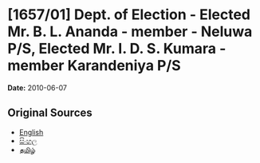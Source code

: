 # [1657/01] Dept. of Election - Elected Mr. B. L. Ananda - member - Neluwa P/S, Elected Mr. I. D. S. Kumara - member Karandeniya P/S

**Date:** 2010-06-07

## Original Sources

- [English](https://documents.gov.lk/view/extra-gazettes/2010/6/1657-01_E.pdf)
- [සිංහල](https://documents.gov.lk/view/extra-gazettes/2010/6/1657-01_S.pdf)
- [தமிழ்](https://documents.gov.lk/view/extra-gazettes/2010/6/1657-01_T.pdf)
